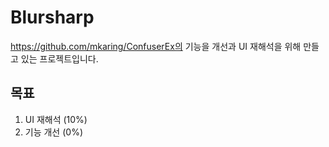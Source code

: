 # Blursharp
https://github.com/mkaring/ConfuserEx의 기능을 개선과 UI 재해석을 위해 만들고 있는 프로젝트입니다.

목표
-
1. UI 재해석 (10%)
2. 기능 개선 (0%)

